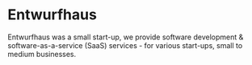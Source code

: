 # Entwurfhaus

Entwurfhaus was a small start-up, we provide software development & software-as-a-service (SaaS) services - for various start-ups, small to medium businesses.
